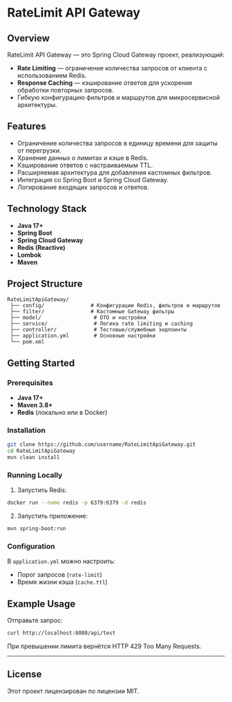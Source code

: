 # RateLimit API Gateway

## Overview
RateLimit API Gateway — это Spring Cloud Gateway проект, реализующий:
- **Rate Limiting** — ограничение количества запросов от клиента с использованием Redis.
- **Response Caching** — кэширование ответов для ускорения обработки повторных запросов.
- Гибкую конфигурацию фильтров и маршрутов для микросервисной архитектуры.

## Features
- Ограничение количества запросов в единицу времени для защиты от перегрузки.
- Хранение данных о лимитах и кэше в Redis.
- Кэширование ответов с настраиваемым TTL.
- Расширяемая архитектура для добавления кастомных фильтров.
- Интеграция со Spring Boot и Spring Cloud Gateway.
- Логирование входящих запросов и ответов.

## Technology Stack
- **Java 17+**
- **Spring Boot**
- **Spring Cloud Gateway**
- **Redis (Reactive)**
- **Lombok**
- **Maven**

## Project Structure
```
RateLimitApiGateway/
 ├── config/               # Конфигурации Redis, фильтров и маршрутов
 ├── filter/               # Кастомные Gateway фильтры
 ├── model/                 # DTO и настройки
 ├── service/               # Логика rate limiting и caching
 ├── controller/            # Тестовые/служебные эндпоинты
 ├── application.yml        # Основные настройки
 └── pom.xml
```

## Getting Started

### Prerequisites
- **Java 17+**
- **Maven 3.8+**
- **Redis** (локально или в Docker)

### Installation
```bash
git clone https://github.com/username/RateLimitApiGateway.git
cd RateLimitApiGateway
mvn clean install
```

### Running Locally
1. Запустить Redis:
```bash
docker run --name redis -p 6379:6379 -d redis
```
2. Запустить приложение:
```bash
mvn spring-boot:run
```

### Configuration
В `application.yml` можно настроить:
- Порог запросов (`rate-limit`)
- Время жизни кэша (`cache.ttl`)

## Example Usage
Отправьте запрос:
```bash
curl http://localhost:8080/api/test
```
При превышении лимита вернётся HTTP 429 Too Many Requests.

---

## License
Этот проект лицензирован по лицензии MIT.
